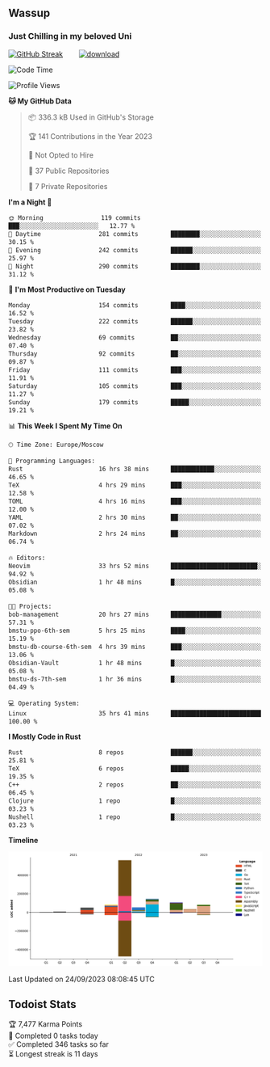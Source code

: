 ## Wassup 
### Just Chilling in my beloved Uni 

<!--
-->

[![GitHub Streak](http://github-readme-streak-stats.herokuapp.com?user=archeoss&theme=shades-of-purple&hide_border=true&date_format=j%20M%5B%20Y%5D)](https://git.io/streak-stats)&nbsp;&nbsp;&nbsp;&nbsp;&nbsp;&nbsp;&nbsp;&nbsp;[![download](https://user-images.githubusercontent.com/68448737/147796309-d8b65b1d-4dde-40d9-b03a-2b42aaa6cd43.jpeg)
](http://bmstu.ru/)

<!--START_SECTION:waka-->
![Code Time](http://img.shields.io/badge/Code%20Time-1%2C786%20hrs%2048%20mins-blue)

![Profile Views](http://img.shields.io/badge/Profile%20Views-0-blue)

**🐱 My GitHub Data** 

> 📦 336.3 kB Used in GitHub's Storage 
 > 
> 🏆 141 Contributions in the Year 2023
 > 
> 🚫 Not Opted to Hire
 > 
> 📜 37 Public Repositories 
 > 
> 🔑 7 Private Repositories 
 > 
**I'm a Night 🦉** 

```text
🌞 Morning                119 commits         ███░░░░░░░░░░░░░░░░░░░░░░   12.77 % 
🌆 Daytime                281 commits         ████████░░░░░░░░░░░░░░░░░   30.15 % 
🌃 Evening                242 commits         ██████░░░░░░░░░░░░░░░░░░░   25.97 % 
🌙 Night                  290 commits         ████████░░░░░░░░░░░░░░░░░   31.12 % 
```
📅 **I'm Most Productive on Tuesday** 

```text
Monday                   154 commits         ████░░░░░░░░░░░░░░░░░░░░░   16.52 % 
Tuesday                  222 commits         ██████░░░░░░░░░░░░░░░░░░░   23.82 % 
Wednesday                69 commits          ██░░░░░░░░░░░░░░░░░░░░░░░   07.40 % 
Thursday                 92 commits          ██░░░░░░░░░░░░░░░░░░░░░░░   09.87 % 
Friday                   111 commits         ███░░░░░░░░░░░░░░░░░░░░░░   11.91 % 
Saturday                 105 commits         ███░░░░░░░░░░░░░░░░░░░░░░   11.27 % 
Sunday                   179 commits         █████░░░░░░░░░░░░░░░░░░░░   19.21 % 
```


📊 **This Week I Spent My Time On** 

```text
🕑︎ Time Zone: Europe/Moscow

💬 Programming Languages: 
Rust                     16 hrs 38 mins      ████████████░░░░░░░░░░░░░   46.65 % 
TeX                      4 hrs 29 mins       ███░░░░░░░░░░░░░░░░░░░░░░   12.58 % 
TOML                     4 hrs 16 mins       ███░░░░░░░░░░░░░░░░░░░░░░   12.00 % 
YAML                     2 hrs 30 mins       ██░░░░░░░░░░░░░░░░░░░░░░░   07.02 % 
Markdown                 2 hrs 24 mins       ██░░░░░░░░░░░░░░░░░░░░░░░   06.74 % 

🔥 Editors: 
Neovim                   33 hrs 52 mins      ████████████████████████░   94.92 % 
Obsidian                 1 hr 48 mins        █░░░░░░░░░░░░░░░░░░░░░░░░   05.08 % 

🐱‍💻 Projects: 
bob-management           20 hrs 27 mins      ██████████████░░░░░░░░░░░   57.31 % 
bmstu-ppo-6th-sem        5 hrs 25 mins       ████░░░░░░░░░░░░░░░░░░░░░   15.19 % 
bmstu-db-course-6th-sem  4 hrs 39 mins       ███░░░░░░░░░░░░░░░░░░░░░░   13.06 % 
Obsidian-Vault           1 hr 48 mins        █░░░░░░░░░░░░░░░░░░░░░░░░   05.08 % 
bmstu-ds-7th-sem         1 hr 36 mins        █░░░░░░░░░░░░░░░░░░░░░░░░   04.49 % 

💻 Operating System: 
Linux                    35 hrs 41 mins      █████████████████████████   100.00 % 
```

**I Mostly Code in Rust** 

```text
Rust                     8 repos             ██████░░░░░░░░░░░░░░░░░░░   25.81 % 
TeX                      6 repos             █████░░░░░░░░░░░░░░░░░░░░   19.35 % 
C++                      2 repos             ██░░░░░░░░░░░░░░░░░░░░░░░   06.45 % 
Clojure                  1 repo              █░░░░░░░░░░░░░░░░░░░░░░░░   03.23 % 
Nushell                  1 repo              █░░░░░░░░░░░░░░░░░░░░░░░░   03.23 % 
```



**Timeline**

![Lines of Code chart](https://raw.githubusercontent.com/archeoss/archeoss/master/assets/bar_graph.png)


 Last Updated on 24/09/2023 08:08:45 UTC
<!--END_SECTION:waka-->

## Todoist Stats

<!-- TODO-IST:START -->
🏆  7,477 Karma Points           
🌸  Completed 0 tasks today           
✅  Completed 346 tasks so far           
⏳  Longest streak is 11 days
<!-- TODO-IST:END -->
